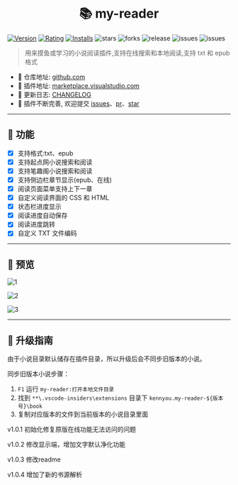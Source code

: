 <h1 align="center">📚 my-reader</h1>

[![Version](https://vsmarketplacebadge.apphb.com/version-short/kennyou.my-reader.svg)](https://marketplace.visualstudio.com/items?itemName=kennyou.my-reader) [![Rating](https://vsmarketplacebadge.apphb.com/rating-short/kennyou.my-reader.svg)](https://marketplace.visualstudio.com/items?itemName=kennyou.my-reader) [![Installs](https://vsmarketplacebadge.apphb.com/installs-short/kennyou.my-reader.svg)](https://marketplace.visualstudio.com/items?itemName=kennyou.my-reader) ![stars](https://img.shields.io/github/stars/kennyoysj/my-reader) ![forks](https://img.shields.io/github/forks/kennyoysj/my-reader) ![release](https://img.shields.io/github/release/kennyoysj/my-reader) ![issues](https://img.shields.io/github/issues/kennyoysj/my-reader) ![issues](https://img.shields.io/github/issues-closed/kennyoysj/my-reader?color=%238bc34a)

> 用来摸鱼或学习的小说阅读插件,支持在线搜索和本地阅读,支持 txt 和 epub 格式

- 📕 仓库地址: [github.com](https://github.com/kennyoysj/my-reader)
- 📗 插件地址: [marketplace.visualstudio.com](https://marketplace.visualstudio.com/items?itemName=kennyou.my-reader)
- 📘 更新日志: [CHANGELOG](https://github.com/kennyoysj/my-reader/blob/master/CHANGELOG.md)
- 📙 插件不断完善, 欢迎提交 [issues](https://github.com/kennyoysj/my-reader/issues)、[pr](https://github.com/kennyoysj/my-reader/pulls)、[star](https://github.com/kennyoysj/my-reader)

---

## 🎉 功能

- [x] 支持格式:txt、epub
- [x] 支持起点网小说搜索和阅读
- [x] 支持笔趣阁小说搜索和阅读
- [x] 支持侧边栏章节显示(epub、在线)
- [x] 阅读页面菜单支持上下一章
- [x] 自定义阅读界面的 CSS 和 HTML
- [x] 状态栏进度显示
- [x] 阅读进度自动保存
- [x] 阅读进度跳转
- [x] 自定义 TXT 文件编码

---

## 🎈 预览

![1](https://user-images.githubusercontent.com/28108111/68991070-72f48c00-0895-11ea-92f0-c57e8764c700.png)

![2](https://user-images.githubusercontent.com/28108111/68991071-7556e600-0895-11ea-96ca-f8e6cbaffb1c.gif)

![3](https://user-images.githubusercontent.com/28108111/68991073-7851d680-0895-11ea-975a-52aa9875aeed.gif)

---

## 🚀 升级指南

由于小说目录默认储存在插件目录，所以升级后会不同步旧版本的小说。

同步旧版本小说步骤：

1. `F1` 运行 `my-reader:打开本地文件目录`
2. 找到 `**\.vscode-insiders\extensions` 目录下 `kennyou.my-reader-${版本号}\book`
3. 复制对应版本的文件到当前版本的小说目录里面

v1.0.1 初始化修复原版在线功能无法访问的问题

v1.0.2 修改显示端，增加文字默认净化功能

v1.0.3 修改readme

v1.0.4 增加了新的书源解析

